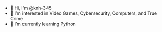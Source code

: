 - 👋 Hi, I’m @knh-345
- 👀 I’m interested in Video Games, Cybersecurity, Computers, and True Crime
- 🌱 I’m currently learning Python

<!---
knh-345/knh-345 is a ✨ special ✨ repository because its `README.md` (this file) appears on your GitHub profile.
You can click the Preview link to take a look at your changes.
--->
